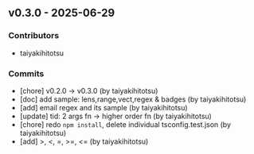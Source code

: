 ## v0.3.0 - 2025-06-29

### Contributors
- taiyakihitotsu

### Commits
- [chore] v0.2.0 -> v0.3.0 (by taiyakihitotsu)
- [doc] add sample: lens,range,vect,regex & badges (by taiyakihitotsu)
- [add] email regex and its sample (by taiyakihitotsu)
- [update] tid: 2 args fn -> higher order fn (by taiyakihitotsu)
- [chore] redo `npm install`, delete individual tsconfig.test.json (by taiyakihitotsu)
- [add] >, <, =, >=, <= (by taiyakihitotsu)